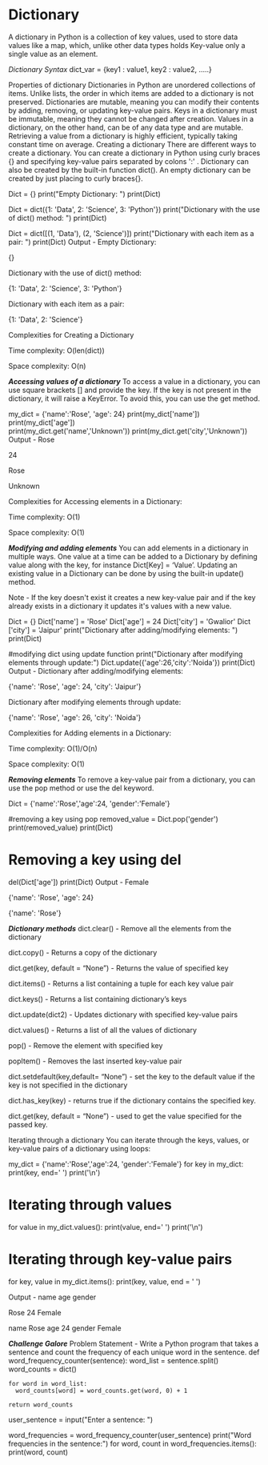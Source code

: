 # Dictionary

A dictionary in Python is a collection of key values, used to store data values like a map, which, unlike other data types holds Key-value only a single value as an element.

*Dictionary Syntax*
dict_var = {key1 : value1, key2 : value2, …..}

Properties of dictionary
Dictionaries in Python are unordered collections of items. Unlike lists, the order in which items are added to a dictionary is not preserved.
Dictionaries are mutable, meaning you can modify their contents by adding, removing, or updating key-value pairs.
Keys in a dictionary must be immutable, meaning they cannot be changed after creation. Values in a dictionary, on the other hand, can be of any data type and are mutable.
Retrieving a value from a dictionary is highly efficient, typically taking constant time on average.
Creating a dictionary
There are different ways to create a dictionary. You can create a dictionary in Python using curly braces {} and specifying key-value pairs separated by colons ':' . Dictionary can also be created by the built-in function dict(). An empty dictionary can be created by just placing to curly braces{}.

Dict = {}
print("Empty Dictionary: ")
print(Dict)

Dict = dict({1: 'Data', 2: 'Science', 3: 'Python'})
print("Dictionary with the use of dict() method: ")
print(Dict)

Dict = dict([(1, 'Data'), (2, 'Science')])
print("Dictionary with each item as a pair: ")
print(Dict)
Output - Empty Dictionary:

{}

Dictionary with the use of dict() method:

{1: 'Data', 2: 'Science', 3: 'Python'}

Dictionary with each item as a pair:

{1: 'Data', 2: 'Science'}

Complexities for Creating a Dictionary

Time complexity: O(len(dict))

Space complexity: O(n)

***Accessing values of a dictionary***
To access a value in a dictionary, you can use square brackets [] and provide the key. If the key is not present in the dictionary, it will raise a KeyError. To avoid this, you can use the get method.

my_dict = {'name':'Rose', 'age': 24}
print(my_dict['name'])  
print(my_dict['age'])   
print(my_dict.get('name','Unknown'))
print(my_dict.get('city','Unknown'))
Output - Rose

24

Rose

Unknown

Complexities for Accessing elements in a Dictionary:

Time complexity: O(1)

Space complexity: O(1)

***Modifying and adding elements***
You can add elements in a dictionary in multiple ways. One value at a time can be added to a Dictionary by defining value along with the key, for instance Dict[Key] = ‘Value’. Updating an existing value in a Dictionary can be done by using the built-in update() method.

Note - If the key doesn't exist it creates a new key-value pair and if the key already exists in a dictionary it updates it's values with a new value.

Dict = {}
Dict['name'] = 'Rose'
Dict['age'] = 24
Dict['city'] = 'Gwalior'
Dict ['city'] = 'Jaipur'
print("Dictionary after adding/modifying elements: ")
print(Dict)

#modifying dict using update function
print("Dictionary after modifying elements through update:")
Dict.update({'age':26,'city':'Noida'})
print(Dict)
Output - Dictionary after adding/modifying elements:

{'name': 'Rose', 'age': 24, 'city': 'Jaipur'}

Dictionary after modifying elements through update:

{'name': 'Rose', 'age': 26, 'city': 'Noida'}

Complexities for Adding elements in a Dictionary:

Time complexity: O(1)/O(n)

Space complexity: O(1)

***Removing elements***
To remove a key-value pair from a dictionary, you can use the pop method or use the del keyword.

Dict = {'name':'Rose','age':24, 'gender':'Female'}

#removing a key using pop
removed_value = Dict.pop('gender')
print(removed_value) 
print(Dict)

# Removing a key using del
del(Dict['age'])
print(Dict)
Output - Female

{'name': 'Rose', 'age': 24}

{'name': 'Rose'}

***Dictionary methods***
dict.clear() - Remove all the elements from the dictionary

dict.copy() - Returns a copy of the dictionary

dict.get(key, default = “None”) - Returns the value of specified key

dict.items() - Returns a list containing a tuple for each key value pair

dict.keys() - Returns a list containing dictionary’s keys

dict.update(dict2) - Updates dictionary with specified key-value pairs

dict.values() - Returns a list of all the values of dictionary

pop() - Remove the element with specified key

popItem() - Removes the last inserted key-value pair

dict.setdefault(key,default= “None”) - set the key to the default value if the key is not specified in the dictionary

dict.has_key(key) - returns true if the dictionary contains the specified key.

dict.get(key, default = “None”) - used to get the value specified for the passed key.

Iterating through a dictionary
You can iterate through the keys, values, or key-value pairs of a dictionary using loops:

my_dict = {'name':'Rose','age':24, 'gender':'Female'}
for key in my_dict:
    print(key, end=' ')
print('\n')
# Iterating through values
for value in my_dict.values():
    print(value, end=' ')
print('\n')
# Iterating through key-value pairs
for key, value in my_dict.items():
    print(key, value, end = ' ')


Output - name age gender

Rose 24 Female

name Rose age 24 gender Female


***Challenge Galore***
Problem Statement - Write a Python program that takes a sentence and count the frequency of each unique word in the sentence.
def word_frequency_counter(sentence):
    word_list = sentence.split()
    word_counts = dict()

    for word in word_list:
      word_counts[word] = word_counts.get(word, 0) + 1

    return word_counts

user_sentence = input("Enter a sentence: ")

word_frequencies = word_frequency_counter(user_sentence)
print("Word frequencies in the sentence:")
for word, count in word_frequencies.items():
    print(word, count)

